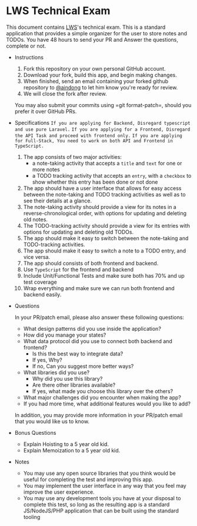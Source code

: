 # LWS Technical Exam

This document contains [LWS](https://github.com/lwshq)'s technical exam.  This is a standard 
application that provides a simple organizer for the user to store notes
and TODOs. You have 48 hours to send your PR and Answer the questions, complete or not.

* Instructions

  1. Fork this repository on your own personal GitHub account.
  2. Download your fork, build this app, and begin making changes.
  3. When finished, send an email containing your forked github repository to [@aindong](https://github.com/aindong) to let him know you're ready for
     review.
  4. We will close the fork after review.

  You may also submit your commits using =git format-patch=, should you
  prefer it over GitHub PRs.

* Specifications
`If you are applying for Backend, Disregard typescript and use pure Laravel.`
`If you are applying for a Frontend, Disregard the API Task and proceed with frontend only.`
`If you are applying for Full-Stack, You need to work on both API and Frontend in TypeScript.`


  1. The app consists of two major activities:
     - a note-taking activity that accepts a `title` and `text` for one
       or more notes
     - a TODO tracking activity that accepts an `entry`, with a
       `checkbox` to show whether this entry has been done or not done
  2. The app should have a user interface that allows for easy access
     between the note-taking and TODO tracking activities as well as to
     see their details at a glance.
  3. The note-taking activity should provide a view for its notes in a
     reverse-chronological order, with options for updating and deleting
     old notes.
  4. The TODO-tracking activity should provide a view for its entries
     with options for updating and deleting old TODOs.
  5. The app should make it easy to switch between the note-taking and
     TODO-tracking activities.
  6. The app should make it easy to switch a note to a TODO entry, and
     vice versa.
  7. The app should consists of both frontend and backend.
  8. Use `TypeScript` for the frontend and backend
  9. Include Unit/Functional Tests and make sure both has 70% and up test coverage
  10. Wrap everything and make sure we can run both frontend and backend easily.

* Questions

  In your PR/patch email, please also answer these following questions:

  - What design patterns did you use inside the application?
  - How did you manage your states?
  - What data protocol did you use to connect both backend and frontend?
    + Is this the best way to integrate data?
    + If yes, Why?
    + If no, Can you suggest more better ways?
  - What libraries did you use?
    + Why did you use this library?
    + Are there other libraries available?
    + If yes, what made you choose this library over the others?
  - What major challenges did you encounter when making the app?
  - If you had more time, what additional features would you like to
    add?

  In addition, you may provide more information in your PR/patch email
  that you would like us to know.

* Bonus Questions
  - Explain Hoisting to a 5 year old kid.
  - Explain Memoization to a 5 year old kid.

* Notes

  - You may use any open source libraries that you think would be useful
    for completing the test and improving this app.
  - You may implement the user interface in any way that you feel may
    improve the user experience.
  - You may use any development tools you have at your disposal to
    complete this test, so long as the resulting app is a standard
    JS/NodeJS/PHP application that can be built using the standard tooling
